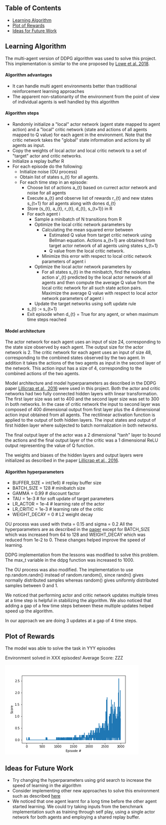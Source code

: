 ## Table of Contents
* [Learning Algorithm](#learning-algorithm)
* [Plot of Rewards](#plot-of-rewards)
* [Ideas for Future Work](#ideas-for-future-work)

## Learning Algorithm
The multi-agent version of DDPG algorithm was used to solve this project. This implementation is similar to the one proposed by [Lowe et al. 2018][1].

#### Algorithm advantages
- It can handle multi agent environments better than traditional reinforcement learning approaches
- The apparent non-stationarity of the environment from the point of view of individual agents is well handled by this algorithm

#### Algorithm steps
- Randomly initialize a "local" actor network (agent state mapped to agent action) and a "local" critic network (state and actions of all agents mapped to Q value) for each agent in the environment. Note that the critic network takes the "global" state information and actions by all agents as input. 
- Copy the weights of local actor and local critic network to a set of "target" actor and critic networks. 
- Initialize a replay buffer R
- For each episode do the following:
    - Initialize noise (OU process)
    - Obtain list of states s_{t} for all agents.
    - For each time step in an episode:
        - Choose list of actions a_{t} based on currect actor network and noise for all agents
        - Execute a_{t} and observe list of rewards r_{t} and new states s_{t+1} for all agents along with dones d_{t}
        - Store (s_{t}, a_{t}, r_{t}, d_{t}, s_{t+1}) in R
        - For each agent i
            - Sample a minibatch of N transitions from R
            - Optimize the local critic network parameters by
                - Calculating the mean squared error between 
                    - Estimated Q value from target critic network using Bellman equation. Actions a_{t+1} are obtained from target actor network of all agents using states s_{t+1}
                    - Q value from the local critic network. 
                - Minimize this error with respect to local critic network parameters of agent i
            - Optimize the local actor network parameters by
                - For all states s_{t} in the minibatch, find the noiseless action a'_{t} predicted by the local actor network of all agents and then compute the average Q value from the local critic network for all such state action pairs. Maximize the average Q value with respect to local actor network parameters of agent i
            - Update the target networks using soft update rule
         - s_{t} := s_{t+1}
         - Exit episode when d_{t} = True for any agent, or when maximum time steps reached

#### Model architecture
The actor network for each agent uses an input of size 24, corresponding to the state size observed by each agent. The output size for the actor network is 2. The critic network for each agent uses an input of size 48, corresponding to the combined states observed by the two agent. In addition it takes the actions of the two agents as input in the second layer of the network. This action input has a size of 4, corresponding to the combined actions of the two agents.

Model architecture and model hyperparameters as described in the DDPG paper [Lillicrap et al., 2016][2] were used in this project. Both the actor and critic networks had two fully connected hidden layers with linear transformation. The first layer size was set to 400 and the second layer size was set to 300 in both networks. In the case of critic network the input to second layer was composed of 400 dimensional output from first layer plus the 4 dimensional action input obtained from all agents. The rectilinear activation function is applied to the output of both hidden layers. The input states and output of first hidden layer where subjected to batch normalization in both networks.

The final output layer of the actor was a 2 dimensional "tanh" layer to bound the actions and the final output layer of the critic was a 1 dimensional ReLU output representing the value of Q function.

The weights and biases of the hidden layers and output layers were initialized as described in the paper [Lillicrap et al., 2016][2].


#### Algorithm hyperparameters

* BUFFER_SIZE = int(1e6)  # replay buffer size
* BATCH_SIZE = 128        # minibatch size
* GAMMA = 0.99            # discount factor
* TAU = 1e-3              # for soft update of target parameters
* LR_ACTOR = 1e-4         # learning rate of the actor 
* LR_CRITIC = 1e-3        # learning rate of the critic
* WEIGHT_DECAY = 0        # L2 weight decay

OU process was used with theta = 0.15 and sigma = 0.2 
All the hyperparameters are as described in the [paper][2] except for BATCH_SIZE which was increased from 64 to 128 and WEIGHT_DECAY which was reduced from 1e-2 to 0. These changes helped improve the speed of learning.

DDPG implementation from the lessons was modified to solve this problem. The max_t variable in the ddpg function was increased to 1000. 

The OU process was also modified. The implementation to use np.random.randn() instead of random.random(), since randn() gives normally distributed samples whereas random() gives uniformly distributed samples between 0 and 1.

We noticed that performing actor and critic network updates multiple times at a time step is helpful in stabilizing the algorithm. We also noticed that adding a gap of a few time steps between these multiple updates helped speed up the algorithm.

In our approach we are doing 3 updates at a gap of 4 time steps.

## Plot of Rewards
The model was able to solve the task in YYY episodes

Environment solved in XXX episodes!          Average Score: ZZZ

![picture](result.png)

## Ideas for Future Work

- Try changing the hyperparameters using grid search to increase the speed of learning in the algorithm
- Consider implementing other new approaches to solve this environment such as described [here][4]
- We noticed that one agent learnt for a long time before the other agent started learning. We could try taking inputs from the benchmark implementation such as training through self play, using a single actor network for both agents and employing a shared replay buffer.  


[1]: https://arxiv.org/pdf/1706.02275.pdf
[2]: https://arxiv.org/pdf/1509.02971.pdf
[3]: https://www.alexirpan.com/2018/02/14/rl-hard.html
[4]: https://arxiv.org/pdf/1802.05438.pdf